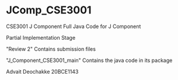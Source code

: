 # JComp_CSE3001
CSE3001 J Component
Full Java Code for J Component

Partial Implementation Stage

"Review 2" Contains submission files

"J_Component_CSE3001_main" Contains the java code in its package


Advait Deochakke 20BCE1143
